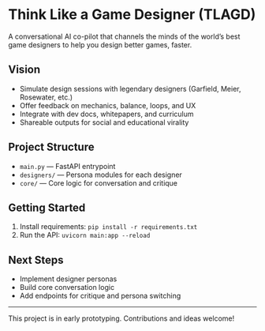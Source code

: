 # Think Like a Game Designer (TLAGD)

A conversational AI co-pilot that channels the minds of the world’s best game designers to help you design better games, faster.

## Vision
- Simulate design sessions with legendary designers (Garfield, Meier, Rosewater, etc.)
- Offer feedback on mechanics, balance, loops, and UX
- Integrate with dev docs, whitepapers, and curriculum
- Shareable outputs for social and educational virality

## Project Structure
- `main.py` — FastAPI entrypoint
- `designers/` — Persona modules for each designer
- `core/` — Core logic for conversation and critique

## Getting Started
1. Install requirements: `pip install -r requirements.txt`
2. Run the API: `uvicorn main:app --reload`

## Next Steps
- Implement designer personas
- Build core conversation logic
- Add endpoints for critique and persona switching

---
This project is in early prototyping. Contributions and ideas welcome!
